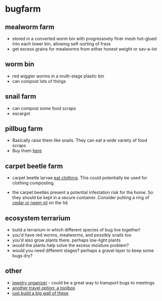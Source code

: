 # bugfarm

## mealworm farm
* stored in a converted worm bin with progressively finer mesh hot-glued into each lower bin, allowing self-sorting of frass
* get excess grains for mealworms from either honest weight or sav-a-lot

## worm bin
* red wiggler worms in a multi-stage plastic bin
* can compost lots of things

## snail farm
* can compost some food scraps
* escargot

## pillbug farm
* Basically raise them like snails.  They can eat a wide variety of food scraps
* Buy them [here](http://shop.bugsincyberspace.com/Sow-Bugs-Gray-Porcellio-15-ct-bic700.htm)

## carpet beetle farm
* carpet beetle larvae [eat clothing](http://greatgrayowlpc.com.websitematic.ca/files/resized/18917/cropped/870;489;894c4e9b73155745bb4b69b143568dc812feee79.jpg). This could potentially be used for clothing composting.

* the carpet beetles present a potential infestation risk for the home. So they should be kept in a secure container.  Consider putting a ring of [cedar or neem oil](https://www.homeremedyhacks.com/11-easy-ways-get-rid-of-carpet-beetles/) on the lid.

## ecosystem terrarium
* build a terrarium in which different species of bug live together!
* you'd have red worms, mealworms, and possibly snails too
* you'd also grow plants there. perhaps low-light plants
* would the plants help solve the excess moisture problem?
* would you need different stages? perhaps a gravel layer to keep some bugs dry?

## other
* [jewelry organizer](https://www.amazon.com/Organizer-Container-Removable-Dividers-Transparent/dp/B01NBLOXEC/ref=pd_sim_201_3?_encoding=UTF8&pd_rd_i=B01NBLOXEC&pd_rd_r=CZQJ6PCX6A5F0XHRT9B1&pd_rd_w=aFzRF&pd_rd_wg=NtFqY&psc=1&refRID=CZQJ6PCX6A5F0XHRT9B1) - could be a great way to transport bugs to meetings
* [another travel option: a toolbox](https://www.amazon.com/Plano-Molding-1372-30-2-Utility-Organizers/dp/B000I1HDYW/ref=sr_1_9?ie=UTF8&qid=1500264606&sr=8-9&keywords=30+drawer+organizer)
* [just build a big wall of these](https://www.amazon.com/Sterilite-23608006-Medium-Modular-Drawers/dp/B00KL7VT0W/ref=sr_1_2?ie=UTF8&qid=1500265270&sr=8-2&keywords=modular+organizer+drawer)
